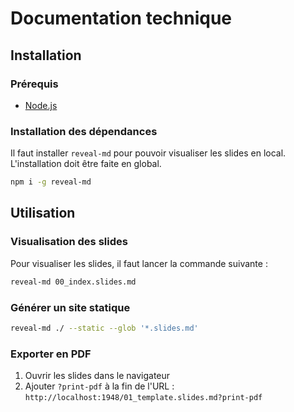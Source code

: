 # Documentation technique

## Installation

### Prérequis

- [Node.js](https://nodejs.org/en/)

### Installation des dépendances

Il faut installer `reveal-md` pour pouvoir visualiser les slides en local.
L'installation doit être faite en global.

```bash
npm i -g reveal-md
```

## Utilisation

### Visualisation des slides

Pour visualiser les slides, il faut lancer la commande suivante :

```bash
reveal-md 00_index.slides.md
```

### Générer un site statique

```bash
reveal-md ./ --static --glob '*.slides.md'
```

### Exporter en PDF

1. Ouvrir les slides dans le navigateur
2. Ajouter `?print-pdf` à la fin de l'URL : `http://localhost:1948/01_template.slides.md?print-pdf`